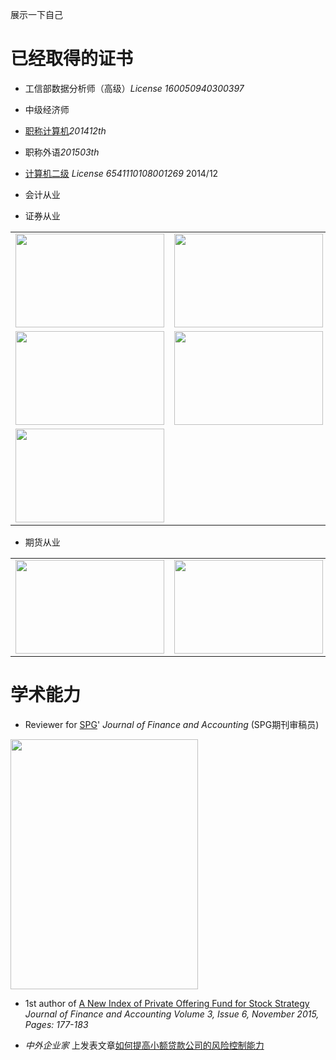 展示一下自己



# 已经取得的证书
- 工信部数据分析师（高级）*License 160050940300397*

- 中级经济师

- [职称计算机](http://www.bjrbj.gov.cn/kwscore/login/notsign.htm)*201412th*

- 职称外语*201503th*

- [计算机二级](
http://chaxun.neea.edu.cn/examcenter/query.cn?op=doQueryResults&pram=certi)
*License 6541110108001269* 2014/12

- 会计从业

- 证券从业


<table >
<tr><td>  <img width="238" height="150"  src="http://i.imgur.com/CB6npA4.png"></td><td>  <img width="238" height="150"  src="http://i.imgur.com/eoyBrKN.png"></td></tr>

 <tr><td>  <img width="238" height="150"  src="http://i.imgur.com/cFX0Vdv.png"></td><td>  <img width="238" height="150"  src="http://i.imgur.com/ATUQij2.png"></td></tr>

<tr><td>  <img width="238" height="150"  src="http://i.imgur.com/Zv7BOj5.png"></td></tr>

</table>

- 期货从业

<table >
<tr><td>  <img width="238" height="150"  src="http://i.imgur.com/kTW0n2v.png"></td><td>  <img width="238" height="150"  src="http://i.imgur.com/bIX81uc.png"></td></tr>
</table>

# 学术能力

-  Reviewer for [SPG](http://www.sciencepublishinggroup.com/)' *Journal of Finance and Accounting*
(SPG期刊审稿员)

  <img width="300" height="400" src="http://i.imgur.com/0yp285G.jpg">

- 1st author of [A New Index of Private Offering Fund for Stock Strategy](
http://article.sciencepublishinggroup.com/html/10.11648.j.jfa.20150306.12.html#paper-keywords)
*Journal of Finance and Accounting
Volume 3, Issue 6, November 2015, Pages: 177-183*

- *中外企业家* 上发表文章[如何提高小额贷款公司的风险控制能力](http://www.cnki.net/KCMS/detail/detail.aspx?QueryID=6&CurRec=1&recid=&filename=ZWQY201430051&dbname=CJFDLAST2015&dbcode=CJFQ&pr=&urlid=&yx=&uid=WEEvREcwSlJHSldSdnQ1YWloVytWUUFXNXMwSnYzeDdLUFNXMnU1ZXlJa1pqTW5la093SEwwTlNFV0dNeXFQRE13PT0=$9A4hF_YAuvQ5obgVAq)
